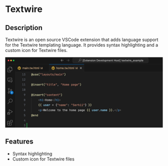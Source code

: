 # Textwire

## Description
Textwire is an open source VSCode extension that adds language support for the Textwire templating language. It provides syntax highlighting and a custom icon for Textwire files.

![Textwire code](./images/textwire-code.jpg)

## Features

- Syntax highlighting
- Custom icon for Textwire files